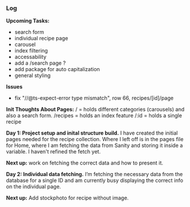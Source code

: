 ### Log

**Upcoming Tasks:**

- search form
- individual recipe page
- carousel
- index filtering
- accessability
- add a /search page ?
- add package for auto capitalization
- general styling

**Issues**

- fix "//@ts-expect-error type mismatch", row 66, recipes/[id]/page

**Init Thoughts About Pages:**
/ = holds different categories (carousels) and also a search form.
/recipes = holds an index feature
/:id = holds a single recipe

**Day 1: Project setup and inital structure build.**
I have created the initial pages needed for the recipe collection.
Where I left off is in the pages file for Home, where I am fetching the data from Sanity and storing it inside a variable. I haven't refined the fetch yet.

**Next up:** work on fetching the correct data and how to present it.

**Day 2: Individual data fetching.**
I’m fetching the necessary data from the database for a single ID and am currently busy displaying the correct info on the individual page.

**Next up:** Add stockphoto for recipe without image.
